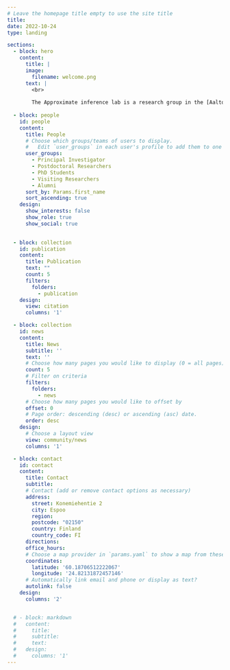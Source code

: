 ```yaml
---
# Leave the homepage title empty to use the site title
title:
date: 2022-10-24
type: landing

sections:
  - block: hero
    content:
      title: |
      image:
        filename: welcome.png
      text: | 
        <br>
        
        The Approximate inference lab is a research group in the [Aalto University Department of Computer Science](https://www.aalto.fi/en/department-of-computer-science). Our work centers on developing robust and data-efficient methods for simulation-based inference.
  
  - block: people
    id: people
    content:
      title: People
      # Choose which groups/teams of users to display.
      #   Edit `user_groups` in each user's profile to add them to one or more of these groups.
      user_groups:
        - Principal Investigator
        - Postdoctoral Researchers
        - PhD Students
        - Visiting Researchers
        - Alumni
      sort_by: Params.first_name
      sort_ascending: true
    design:
      show_interests: false
      show_role: true
      show_social: true
  

  - block: collection
    id: publication
    content:
      title: Publication
      text: ""
      count: 5
      filters:
        folders:
          - publication
    design:
      view: citation
      columns: '1'

  - block: collection
    id: news
    content:
      title: News
      subtitle: ''
      text: ''
      # Choose how many pages you would like to display (0 = all pages)
      count: 5
      # Filter on criteria
      filters:
        folders:
          - news
      # Choose how many pages you would like to offset by
      offset: 0
      # Page order: descending (desc) or ascending (asc) date.
      order: desc
    design:
      # Choose a layout view
      view: community/news
      columns: '1'

  - block: contact
    id: contact
    content:
      title: Contact
      subtitle:
      # Contact (add or remove contact options as necessary)
      address:
        street: Konemiehentie 2
        city: Espoo
        region: 
        postcode: "02150"
        country: Finland
        country_code: FI
      directions: 
      office_hours:
      # Choose a map provider in `params.yaml` to show a map from these coordinates
      coordinates:
        latitude: '60.18706512222067'
        longitude: '24.82131872457146'  
      # Automatically link email and phone or display as text?
      autolink: false
    design:
      columns: '2'


  # - block: markdown
  #   content:
  #     title:
  #     subtitle:
  #     text: 
  #   design:
  #     columns: '1'
---
```

